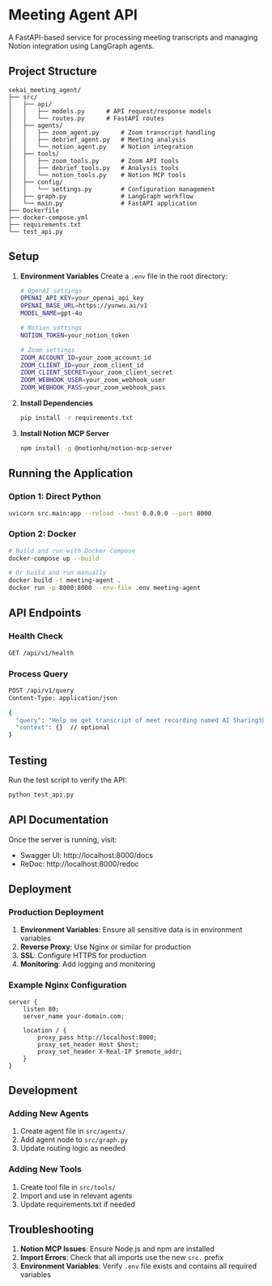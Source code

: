 # Meeting Agent API

A FastAPI-based service for processing meeting transcripts and managing Notion integration using LangGraph agents.

## Project Structure

```
sekai_meeting_agent/
├── src/
│   ├── api/
│   │   ├── models.py      # API request/response models
│   │   └── routes.py      # FastAPI routes
│   ├── agents/
│   │   ├── zoom_agent.py      # Zoom transcript handling
│   │   ├── debrief_agent.py   # Meeting analysis
│   │   └── notion_agent.py    # Notion integration
│   ├── tools/
│   │   ├── zoom_tools.py      # Zoom API tools
│   │   ├── debrief_tools.py   # Analysis tools
│   │   └── notion_tools.py    # Notion MCP tools
│   ├── config/
│   │   └── settings.py        # Configuration management
│   ├── graph.py               # LangGraph workflow
│   └── main.py                # FastAPI application
├── Dockerfile
├── docker-compose.yml
├── requirements.txt
└── test_api.py
```

## Setup

1. **Environment Variables**
   Create a `.env` file in the root directory:
   ```bash
   # OpenAI settings
   OPENAI_API_KEY=your_openai_api_key
   OPENAI_BASE_URL=https://yunwu.ai/v1
   MODEL_NAME=gpt-4o
   
   # Notion settings
   NOTION_TOKEN=your_notion_token
   
   # Zoom settings
   ZOOM_ACCOUNT_ID=your_zoom_account_id
   ZOOM_CLIENT_ID=your_zoom_client_id
   ZOOM_CLIENT_SECRET=your_zoom_client_secret
   ZOOM_WEBHOOK_USER=your_zoom_webhook_user
   ZOOM_WEBHOOK_PASS=your_zoom_webhook_pass
   ```

2. **Install Dependencies**
   ```bash
   pip install -r requirements.txt
   ```

3. **Install Notion MCP Server**
   ```bash
   npm install -g @notionhq/notion-mcp-server
   ```

## Running the Application

### Option 1: Direct Python
```bash
uvicorn src.main:app --reload --host 0.0.0.0 --port 8000
```

### Option 2: Docker
```bash
# Build and run with Docker Compose
docker-compose up --build

# Or build and run manually
docker build -t meeting-agent .
docker run -p 8000:8000 --env-file .env meeting-agent
```

## API Endpoints

### Health Check
```bash
GET /api/v1/health
```

### Process Query
```bash
POST /api/v1/query
Content-Type: application/json

{
  "query": "Help me get transcript of meet recording named AI Sharing分享 and summarise it",
  "context": {}  // optional
}
```

## Testing

Run the test script to verify the API:
```bash
python test_api.py
```

## API Documentation

Once the server is running, visit:
- Swagger UI: http://localhost:8000/docs
- ReDoc: http://localhost:8000/redoc

## Deployment

### Production Deployment

1. **Environment Variables**: Ensure all sensitive data is in environment variables
2. **Reverse Proxy**: Use Nginx or similar for production
3. **SSL**: Configure HTTPS for production
4. **Monitoring**: Add logging and monitoring

### Example Nginx Configuration
```nginx
server {
    listen 80;
    server_name your-domain.com;
    
    location / {
        proxy_pass http://localhost:8000;
        proxy_set_header Host $host;
        proxy_set_header X-Real-IP $remote_addr;
    }
}
```

## Development

### Adding New Agents
1. Create agent file in `src/agents/`
2. Add agent node to `src/graph.py`
3. Update routing logic as needed

### Adding New Tools
1. Create tool file in `src/tools/`
2. Import and use in relevant agents
3. Update requirements.txt if needed

## Troubleshooting

1. **Notion MCP Issues**: Ensure Node.js and npm are installed
2. **Import Errors**: Check that all imports use the new `src.` prefix
3. **Environment Variables**: Verify `.env` file exists and contains all required variables